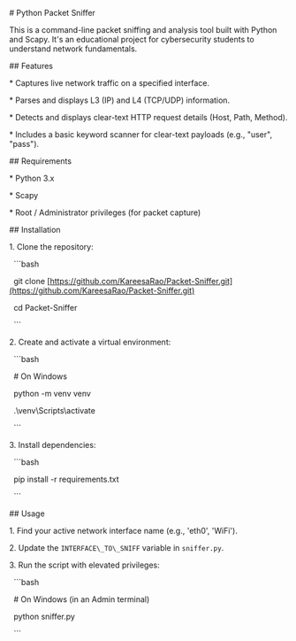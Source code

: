 \# Python Packet Sniffer



This is a command-line packet sniffing and analysis tool built with Python and Scapy. It's an educational project for cybersecurity students to understand network fundamentals.



\## Features

\* Captures live network traffic on a specified interface.

\* Parses and displays L3 (IP) and L4 (TCP/UDP) information.

\* Detects and displays clear-text HTTP request details (Host, Path, Method).

\* Includes a basic keyword scanner for clear-text payloads (e.g., "user", "pass").



\## Requirements

\* Python 3.x

\* Scapy

\* Root / Administrator privileges (for packet capture)



\## Installation

1\.  Clone the repository:

&nbsp;   ```bash

&nbsp;   git clone \[https://github.com/KareesaRao/Packet-Sniffer.git](https://github.com/KareesaRao/Packet-Sniffer.git)

&nbsp;   cd Packet-Sniffer

&nbsp;   ```

2\.  Create and activate a virtual environment:

&nbsp;   ```bash

&nbsp;   # On Windows

&nbsp;   python -m venv venv

&nbsp;   .\\venv\\Scripts\\activate

&nbsp;   ```

3\.  Install dependencies:

&nbsp;   ```bash

&nbsp;   pip install -r requirements.txt

&nbsp;   ```



\## Usage

1\.  Find your active network interface name (e.g., 'eth0', 'WiFi').

2\.  Update the `INTERFACE\_TO\_SNIFF` variable in `sniffer.py`.

3\.  Run the script with elevated privileges:

&nbsp;   ```bash

&nbsp;   # On Windows (in an Admin terminal)

&nbsp;   python sniffer.py

&nbsp;   ```

